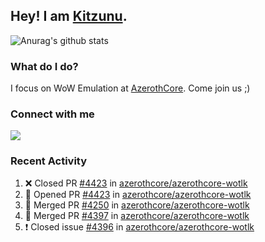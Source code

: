 ## Hey! I am [Kitzunu](https://Github.com/Kitzunu).

![Anurag's github stats](https://github-readme-stats.kitzunu.vercel.app/api?username=Kitzunu&show_icons=true)

### What do I do?

I focus on WoW Emulation at [AzerothCore](https://Github.com/AzerothCore). Come join us ;)

### Connect with me
[![](https://img.shields.io/badge/AzerothCore%20Discord-Connect%20with%20me!-green)](https://discord.com/invite/gkt4y2x)

### Recent Activity

<!--START_SECTION:activity-->
1. ❌ Closed PR [#4423](https://github.com/azerothcore/azerothcore-wotlk/pull/4423) in [azerothcore/azerothcore-wotlk](https://github.com/azerothcore/azerothcore-wotlk)
2. 💪 Opened PR [#4423](https://github.com/azerothcore/azerothcore-wotlk/pull/4423) in [azerothcore/azerothcore-wotlk](https://github.com/azerothcore/azerothcore-wotlk)
3. 🎉 Merged PR [#4250](https://github.com/azerothcore/azerothcore-wotlk/pull/4250) in [azerothcore/azerothcore-wotlk](https://github.com/azerothcore/azerothcore-wotlk)
4. 🎉 Merged PR [#4397](https://github.com/azerothcore/azerothcore-wotlk/pull/4397) in [azerothcore/azerothcore-wotlk](https://github.com/azerothcore/azerothcore-wotlk)
5. ❗️ Closed issue [#4396](https://github.com/azerothcore/azerothcore-wotlk/issues/4396) in [azerothcore/azerothcore-wotlk](https://github.com/azerothcore/azerothcore-wotlk)
<!--END_SECTION:activity-->
